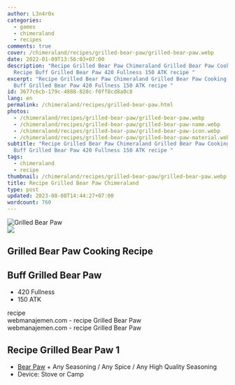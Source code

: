 ```yaml
---
author: L3n4r0x
categories:
  - games
  - chimeraland
  - recipes
comments: true
cover: /chimeraland/recipes/grilled-bear-paw/grilled-bear-paw.webp
date: 2022-01-09T13:56:03+07:00
description: "Recipe Grilled Bear Paw Chimeraland Grilled Bear Paw Cooking
  Recipe Buff Grilled Bear Paw 420 Fullness 150 ATK recipe "
excerpt: "Recipe Grilled Bear Paw Chimeraland Grilled Bear Paw Cooking Recipe
  Buff Grilled Bear Paw 420 Fullness 150 ATK recipe "
id: 3677c6cb-179c-4888-828c-f0ff8cd8a0c8
lang: en
permalink: /chimeraland/recipes/grilled-bear-paw.html
photos:
  - /chimeraland/recipes/grilled-bear-paw/grilled-bear-paw.webp
  - /chimeraland/recipes/grilled-bear-paw/grilled-bear-paw-name.webp
  - /chimeraland/recipes/grilled-bear-paw/grilled-bear-paw-icon.webp
  - /chimeraland/recipes/grilled-bear-paw/grilled-bear-paw-material.webp
subtitle: "Recipe Grilled Bear Paw Chimeraland Grilled Bear Paw Cooking Recipe
  Buff Grilled Bear Paw 420 Fullness 150 ATK recipe "
tags:
  - chimeraland
  - recipe
thumbnail: /chimeraland/recipes/grilled-bear-paw/grilled-bear-paw.webp
title: Recipe Grilled Bear Paw Chimeraland
type: post
updated: 2023-08-08T14:44:27+07:00
wordcount: 760
---
```


<link
  rel="stylesheet"
  href="https://rawcdn.githack.com/dimaslanjaka/Web-Manajemen/870a349/css/bootstrap-5-3-0-alpha3-wrapper.css"
/>
<section id="bootstrap-wrapper">
  <div data-bs-theme="dark">
    <div class="card mb-2">
      <div class="card-body">
        <div class="row g-0">
          <div class="col-sm-4 position-relative mb-2">
            <img
              src="https://www.webmanajemen.com/chimeraland/recipes/grilled-bear-paw/grilled-bear-paw-material.webp"
              class="card-img fit-cover w-100 h-100"
              alt="Grilled Bear Paw"
              data-fancybox="true"
            />
          </div>
          <div class="col-sm-8 mb-2">
            <div class="card-body">
              <div class="d-flex flex-row align-items-center mb-3">
                <img
                  class="d-inline-block me-2"
                  src="https://www.webmanajemen.com/chimeraland/recipes/grilled-bear-paw/grilled-bear-paw-icon.webp"
                  width="auto"
                  height="auto"
                  style="vertical-align: middle"
                />
                <h2 class="fs-5">Grilled Bear Paw Cooking Recipe</h2>
              </div>
              <h2 class="card-title fs-5">Buff Grilled Bear Paw</h2>
              <div class="card-text">
                <ul>
                  <li>420 Fullness</li>
                  <li>150 ATK</li>
                </ul>
              </div>
              <span class="badge rounded-pill">recipe</span>
            </div>
            <div class="card-footer text-end text-muted mt-auto">
              webmanajemen.com - recipe Grilled Bear Paw
            </div>
          </div>
        </div>
      </div>
      <div class="card-footer text-end text-muted">
        webmanajemen.com - recipe Grilled Bear Paw
      </div>
    </div>
    <div class="row mb-2">
      <div class="col-12 col-lg-6 recipe-item mb-2">
        <div class="card">
          <div class="card-body">
            <h2 class="card-title fs-5">Recipe Grilled Bear Paw 1</h2>
            <div class="card-text">
              <ul>
                <li>
                  <a
                    class="text-decoration-none text-primary"
                    href="/chimeraland/materials/bear-paw.html"
                    >Bear Paw</a
                  ><span> + </span>Any Seasoning<span> / </span>Any Spice<span>
                    / </span
                  >Any High Quality Seasoning
                </li>
                <li>Device: Stove or Camp</li>
              </ul>
            </div>
          </div>
        </div>
      </div>
    </div>
  </div>
</section>
